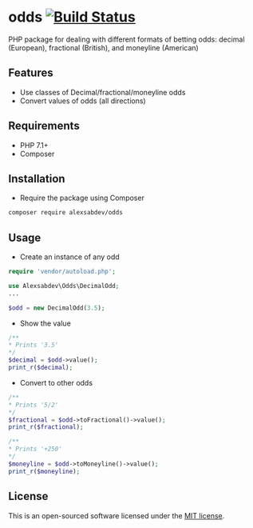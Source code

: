 # odds [![Build Status](https://travis-ci.org/alexsabdev/odds.svg?branch=master)](https://travis-ci.org/alexsabdev/odds)
PHP package for dealing with different formats of betting odds: decimal (European), fractional (British), and moneyline (American)

## Features
* Use classes of Decimal/fractional/moneyline odds
* Convert values of odds (all directions)

## Requirements
* PHP 7.1+
* Composer

## Installation

* Require the package using Composer
```bash
composer require alexsabdev/odds
```

## Usage

* Create an instance of any odd
```php
require 'vendor/autoload.php';

use Alexsabdev\Odds\DecimalOdd;
...

$odd = new DecimalOdd(3.5);
```

* Show the value
```php
/**
* Prints '3.5'
*/
$decimal = $odd->value();
print_r($decimal);
```

* Convert to other odds
```php
/**
* Prints '5/2'
*/
$fractional = $odd->toFractional()->value();
print_r($fractional);

/**
* Prints '+250'
*/
$moneyline = $odd->toMoneyline()->value();
print_r($moneyline);
```

## License

This is an open-sourced software licensed under the [MIT license](https://github.com/alexsabdev/convrtr/blob/master/LICENSE).
